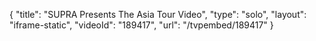 {
    "title": "SUPRA Presents The Asia Tour Video",
    "type": "solo",
    "layout": "iframe-static",
    "videoId": "189417",
    "url": "\/tvpembed\/189417"
}